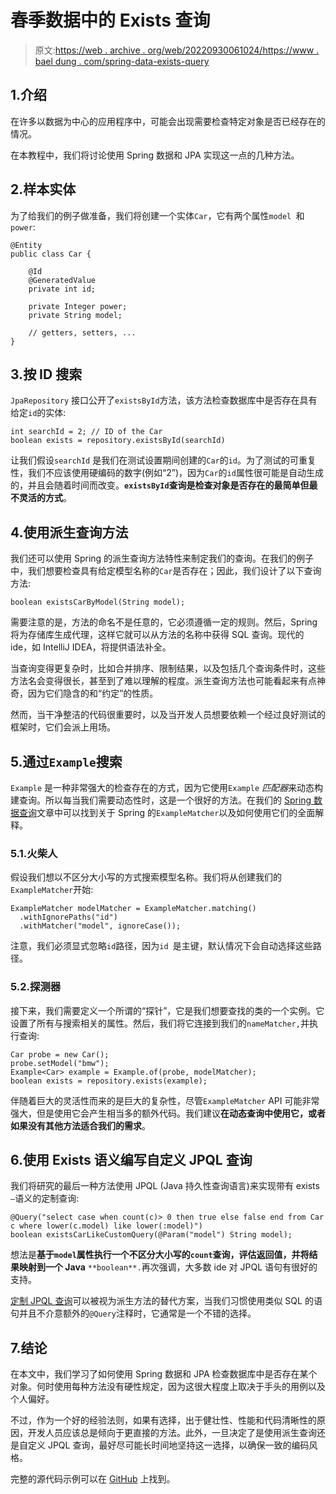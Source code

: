 # 春季数据中的 Exists 查询

> 原文:[https://web . archive . org/web/20220930061024/https://www . bael dung . com/spring-data-exists-query](https://web.archive.org/web/20220930061024/https://www.baeldung.com/spring-data-exists-query)

## 1.介绍

在许多以数据为中心的应用程序中，可能会出现需要检查特定对象是否已经存在的情况。

在本教程中，我们将讨论使用 Spring 数据和 JPA 实现这一点的几种方法。

## 2.样本实体

为了给我们的例子做准备，我们将创建一个实体`Car`，它有两个属性`model `和`power`:

```
@Entity
public class Car {

    @Id
    @GeneratedValue
    private int id;

    private Integer power;
    private String model;

    // getters, setters, ...
}
```

## 3.按 ID 搜索

`JpaRepository` 接口公开了`existsById`方法，该方法检查数据库中是否存在具有给定`id`的实体:

```
int searchId = 2; // ID of the Car
boolean exists = repository.existsById(searchId)
```

让我们假设`searchId` 是我们在测试设置期间创建的`Car`的`id`。为了测试的可重复性，我们不应该使用硬编码的数字(例如“2”)，因为`Car`的`id`属性很可能是自动生成的，并且会随着时间而改变。**`existsById`查询是检查对象是否存在的最简单但最不灵活的方式**。

## 4.使用派生查询方法

我们还可以使用 Spring 的派生查询方法特性来制定我们的查询。在我们的例子中，我们想要检查具有给定模型名称的`Car`是否存在；因此，我们设计了以下查询方法:

```
boolean existsCarByModel(String model);
```

需要注意的是，方法的命名不是任意的，它必须遵循一定的规则。然后，Spring 将为存储库生成代理，这样它就可以从方法的名称中获得 SQL 查询。现代的 ide，如 IntelliJ IDEA，将提供语法补全。

当查询变得更复杂时，比如合并排序、限制结果，以及包括几个查询条件时，这些方法名会变得很长，甚至到了难以理解的程度。派生查询方法也可能看起来有点神奇，因为它们隐含的和“约定”的性质。

然而，当干净整洁的代码很重要时，以及当开发人员想要依赖一个经过良好测试的框架时，它们会派上用场。

## 5.通过`Example`搜索

`Example` 是一种非常强大的检查存在的方式，因为它使用`Example` *匹配器*来动态构建查询。所以每当我们需要动态性时，这是一个很好的方法。在我们的 [Spring 数据查询](/web/20220926185529/https://www.baeldung.com/spring-data-query-by-example)文章中可以找到关于 Spring 的`ExampleMatcher`以及如何使用它们的全面解释。

### 5.1.火柴人

假设我们想以不区分大小写的方式搜索模型名称。我们将从创建我们的`ExampleMatcher`开始:

```
ExampleMatcher modelMatcher = ExampleMatcher.matching()
  .withIgnorePaths("id") 
  .withMatcher("model", ignoreCase());
```

注意，我们必须显式忽略`id`路径，因为`id `是主键，默认情况下会自动选择这些路径。

### 5.2.探测器

接下来，我们需要定义一个所谓的“探针”，它是我们想要查找的类的一个实例。它设置了所有与搜索相关的属性。然后，我们将它连接到我们的`nameMatcher,`并执行查询:

```
Car probe = new Car();
probe.setModel("bmw");
Example<Car> example = Example.of(probe, modelMatcher);
boolean exists = repository.exists(example);
```

伴随着巨大的灵活性而来的是巨大的复杂性，尽管`ExampleMatcher` API 可能非常强大，但是使用它会产生相当多的额外代码。我们建议**在动态查询中使用它，或者如果没有其他方法适合我们的需求**。

## 6.使用 Exists 语义编写自定义 JPQL 查询

我们将研究的最后一种方法使用 JPQL (Java 持久性查询语言)来实现带有 exists `–`语义的定制查询:

```
@Query("select case when count(c)> 0 then true else false end from Car c where lower(c.model) like lower(:model)")
boolean existsCarLikeCustomQuery(@Param("model") String model);
```

想法是**基于`model`属性执行一个不区分大小写的`count`查询，评估返回值，并将结果映射到一个 Java** `**boolean**.`再次强调，大多数 ide 对 JPQL 语句有很好的支持。

[定制 JPQL 查询](/web/20220926185529/https://www.baeldung.com/spring-data-jpa-query)可以被视为派生方法的替代方案，当我们习惯使用类似 SQL 的语句并且不介意额外的`@Query`注释时，它通常是一个不错的选择。

## 7.结论

在本文中，我们学习了如何使用 Spring 数据和 JPA 检查数据库中是否存在某个对象。何时使用每种方法没有硬性规定，因为这很大程度上取决于手头的用例以及个人偏好。

不过，作为一个好的经验法则，如果有选择，出于健壮性、性能和代码清晰性的原因，开发人员应该总是倾向于更直接的方法。此外，一旦决定了是使用派生查询还是自定义 JPQL 查询，最好尽可能长时间地坚持这一选择，以确保一致的编码风格。

完整的源代码示例可以在 [GitHub](https://web.archive.org/web/20220926185529/https://github.com/eugenp/tutorials/tree/master/persistence-modules/spring-data-jpa-query) 上找到。